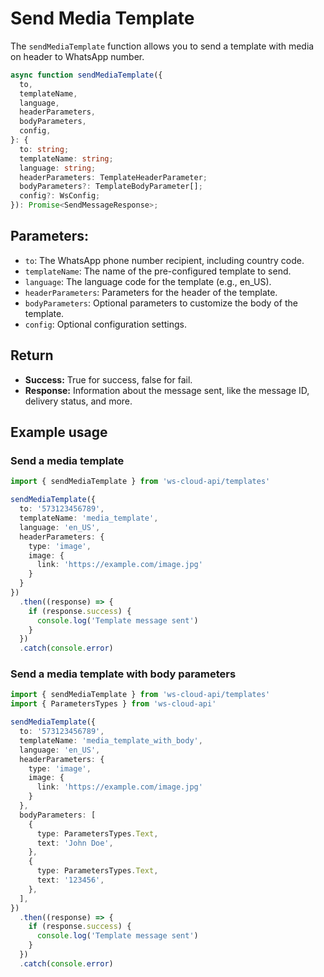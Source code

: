 # Send Media Template

[<Badge type="tip" text="api docs" />](https://developers.facebook.com/docs/whatsapp/cloud-api/guides/send-message-templates)

The `sendMediaTemplate` function allows you to send a template with media on header to WhatsApp number.

```ts
async function sendMediaTemplate({
  to,
  templateName,
  language,
  headerParameters,
  bodyParameters,
  config,
}: {
  to: string;
  templateName: string;
  language: string;
  headerParameters: TemplateHeaderParameter;
  bodyParameters?: TemplateBodyParameter[];
  config?: WsConfig;
}): Promise<SendMessageResponse>;
```

## Parameters:

- `to`: The WhatsApp phone number recipient, including country code.
- `templateName`: The name of the pre-configured template to send.
- `language`: The language code for the template (e.g., en_US).
- `headerParameters`: Parameters for the header of the template.
- `bodyParameters`: Optional parameters to customize the body of the template.
- `config`: Optional configuration settings.

## Return

- **Success:** True for success, false for fail.
- **Response:** Information about the message sent, like the message ID, delivery status, and more.

## Example usage

### Send a media template

```ts
import { sendMediaTemplate } from 'ws-cloud-api/templates'

sendMediaTemplate({
  to: '573123456789',
  templateName: 'media_template',
  language: 'en_US',
  headerParameters: {
    type: 'image',
    image: {
      link: 'https://example.com/image.jpg'
    }
  }
})
  .then((response) => {
    if (response.success) {
      console.log('Template message sent')
    }
  })
  .catch(console.error)
```

### Send a media template with body parameters

```ts
import { sendMediaTemplate } from 'ws-cloud-api/templates'
import { ParametersTypes } from 'ws-cloud-api'

sendMediaTemplate({
  to: '573123456789',
  templateName: 'media_template_with_body',
  language: 'en_US',
  headerParameters: {
    type: 'image',
    image: {
      link: 'https://example.com/image.jpg'
    }
  },
  bodyParameters: [
    {
      type: ParametersTypes.Text,
      text: 'John Doe',
    },
    {
      type: ParametersTypes.Text,
      text: '123456',
    },
  ],
})
  .then((response) => {
    if (response.success) {
      console.log('Template message sent')
    }
  })
  .catch(console.error)
```
